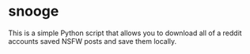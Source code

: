 # snooge
This is a simple Python script that allows you to download all of a reddit accounts saved NSFW posts and save them locally.
